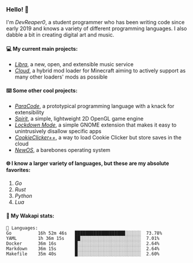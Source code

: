 ### Hello! 👋

I'm _DevReaper0_, a student programmer who has been writing code since early 2019 and knows a variety of different programming languages. I also dabble a bit in creating digital art and music.

#### 💻 My current main projects:

-   _[Libra](https://github.com/LibraMusic)_, a new, open, and extensible music service
-   _[Cloud](https://github.com/CloudLoaderMC/CloudLoader)_, a hybrid mod loader for Minecraft aiming to actively support as many other loaders' mods as possible

#### ⌨️ Some other cool projects:

-   _[ParaCode](https://github.com/ParaCodeLang/ParaCode)_, a prototypical programming language with a knack for extensibility
-   _[Spirit](https://gitlab.com/DevReaper0/SpiritEngine)_, a simple, lightweight 2D OpenGL game engine
-   _[Lockdown Mode](https://github.com/DevReaper0/GNOME-LockdownMode)_, a simple GNOME extension that makes it easy to unintrusively disallow specific apps
-   _[CookieClicker++](https://github.com/DevReaper0/CookieClickerPlusPlus)_, a way to load Cookie Clicker but store saves in the cloud
-   _[NewOS](https://github.com/DevReaper0/NewOS)_, a barebones operating system

#### 🌐 I know a larger variety of languages, but these are my absolute favorites:

1. _Go_
2. _Rust_
3. _Python_
4. _Lua_

#### 📡 My Wakapi stats:

```text
💾 Languages:
Go          16h 52m 46s   ███████████████████░░░░░░  73.78%
YAML        1h 36m 15s    ██░░░░░░░░░░░░░░░░░░░░░░░  7.01%
Docker      36m 16s       █░░░░░░░░░░░░░░░░░░░░░░░░  2.64%
Markdown    36m 15s       █░░░░░░░░░░░░░░░░░░░░░░░░  2.64%
Makefile    35m 40s       █░░░░░░░░░░░░░░░░░░░░░░░░  2.60%
```
